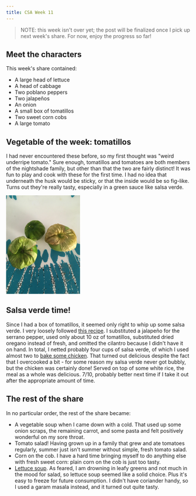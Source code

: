 ```yaml
---
title: CSA Week 11
---
```


> NOTE: this week isn't over yet; the post will be finalized once I pick up
> next week's share. For now, enjoy the progress so far!

## Meet the characters

This week's share contained:

* A large head of lettuce
* A head of cabbage
* Two poblano peppers
* Two jalapeños
* An onion
* A small box of tomatillos
* Two sweet corn cobs
* A large tomato

## Vegetable of the week: tomatillos
I had never encountered these before, so my first thought was "weird
underripe tomato." Sure enough, tomatillos and tomatoes are both members of
the nightshade family, but other than that the two are fairly distinct! It
was fun to play and cook with these for the first time. I had no idea that
underneath the husk would be sticky, or that the inside would be so
fig-like. Turns out they're really tasty, especially in a green sauce like
salsa verde.

<img class="centerimage" src="../images/20170825-tomatillos.jpg" width="40%">

## Salsa verde time!
Since I had a box of tomatillos, it seemed only right to whip up some salsa
verde. I very loosely followed [this
recipe](http://allrecipes.com/recipe/94028/tomatillo-salsa-verde/).
I substituted a jalapeño for the serrano pepper, used only about 10 oz of
tomatillos, substituted dried oregano instead of fresh, and omitted the
cilantro because I didn't have it on hand. In total, I netted probably four
cups of salsa verde, of which I used almost two to [bake some
chicken](http://www.simplyrecipes.com/recipes/salsa_verde_chicken_bake/).
That turned out delicious despite the fact that I overcooked a bit - for
some reason my salsa verde never got bubbly, but the chicken was certainly
done! Served on top of some white rice, the meal as a whole was delicious.
7/10, probably better next time if I take it out after the appropriate
amount of time.



## The rest of the share

In no particular order, the rest of the share became:

* A vegetable soup when I came down with a cold. That used up some onion
scraps, the remaining carrot, and some pasta and felt positively wonderful
on my sore throat.
* Tomato salad! Having grown up in a family that grew and ate tomatoes
regularly, summer just isn't summer without simple, fresh tomato salad.
* Corn on the cob. I have a hard time bringing myself to do anything else
with fresh sweet corn: plain corn on the cob is just too tasty.
* [Lettuce soup](http://www.epicurious.com/recipes/food/views/lettuce-soup-231995).
As feared, I am drowning in leafy greens and not much in the mood for
salad, so lettuce soup seemed like a solid choice. Plus it's easy to freeze
for future consumption. I didn't have coriander handy, so I used a garam
masala instead, and it turned out quite tasty.
